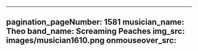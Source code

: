 ------
pagination_pageNumber: 1581
musician_name: Theo
band_name: Screaming Peaches
img_src: images/musician1610.png
onmouseover_src: 
------